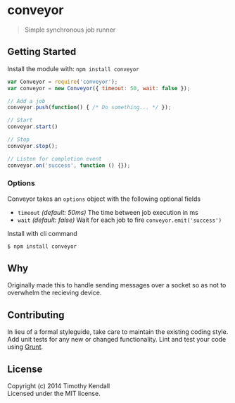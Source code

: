 # conveyor 

> Simple synchronous job runner


## Getting Started

Install the module with: `npm install conveyor`

```js
var Conveyor = require('conveyor');
var conveyor = new Conveyor({ timeout: 50, wait: false });

// Add a job
conveyor.push(function() { /* Do something... */ });

// Start
conveyor.start()

// Stop
conveyor.stop();

// Listen for completion event
conveyor.on('success', function () {});
```

### Options
Conveyor takes an `options` object with the following optional fields
  - `timeout` _(default: 50ms)_ The time between job execution in ms
  - `wait` _(default: false)_ Wait for each job to fire `conveyor.emit('success')`

Install with cli command

```sh
$ npm install conveyor
```

## Why
Originally made this to handle sending messages over a socket so as not to overwhelm the recieving device.

## Contributing

In lieu of a formal styleguide, take care to maintain the existing coding style. Add unit tests for any new or changed functionality. Lint and test your code using [Grunt](http://gruntjs.com).


## License

Copyright (c) 2014 Timothy Kendall  
Licensed under the MIT license.
